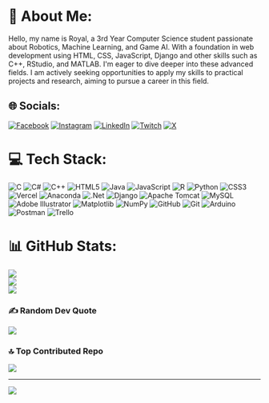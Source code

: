 # 💫 About Me:
Hello, my name is Royal, a 3rd Year Computer Science student passionate about Robotics, Machine Learning, and Game AI. With a foundation in web development using HTML, CSS, JavaScript, Django and other skills such as C++, RStudio, and MATLAB. I'm eager to dive deeper into these advanced fields. I am actively seeking opportunities to apply my skills to practical projects and research, aiming to pursue a career in this field.


## 🌐 Socials:
[![Facebook](https://img.shields.io/badge/Facebook-%231877F2.svg?logo=Facebook&logoColor=white)](https://www.facebook.com/royal.rai.52/) [![Instagram](https://img.shields.io/badge/Instagram-%23E4405F.svg?logo=Instagram&logoColor=white)](https://instagram.com/royal__rai) [![LinkedIn](https://img.shields.io/badge/LinkedIn-%230077B5.svg?logo=linkedin&logoColor=white)](https://www.linkedin.com/in/royalrai/) [![Twitch](https://img.shields.io/badge/Twitch-%239146FF.svg?logo=Twitch&logoColor=white)](https://twitch.tv/royalryukaze) [![X](https://img.shields.io/badge/X-black.svg?logo=X&logoColor=white)](https://x.com/ryukazekun) 

# 💻 Tech Stack:
![C](https://img.shields.io/badge/c-%2300599C.svg?style=flat&logo=c&logoColor=white) ![C#](https://img.shields.io/badge/c%23-%23239120.svg?style=flat&logo=csharp&logoColor=white) ![C++](https://img.shields.io/badge/c++-%2300599C.svg?style=flat&logo=c%2B%2B&logoColor=white) ![HTML5](https://img.shields.io/badge/html5-%23E34F26.svg?style=flat&logo=html5&logoColor=white) ![Java](https://img.shields.io/badge/java-%23ED8B00.svg?style=flat&logo=openjdk&logoColor=white) ![JavaScript](https://img.shields.io/badge/javascript-%23323330.svg?style=flat&logo=javascript&logoColor=%23F7DF1E) ![R](https://img.shields.io/badge/r-%23276DC3.svg?style=flat&logo=r&logoColor=white) ![Python](https://img.shields.io/badge/python-3670A0?style=flat&logo=python&logoColor=ffdd54) ![CSS3](https://img.shields.io/badge/css3-%231572B6.svg?style=flat&logo=css3&logoColor=white) ![Vercel](https://img.shields.io/badge/vercel-%23000000.svg?style=flat&logo=vercel&logoColor=white) ![Anaconda](https://img.shields.io/badge/Anaconda-%2344A833.svg?style=flat&logo=anaconda&logoColor=white) ![.Net](https://img.shields.io/badge/.NET-5C2D91?style=flat&logo=.net&logoColor=white) ![Django](https://img.shields.io/badge/django-%23092E20.svg?style=flat&logo=django&logoColor=white) ![Apache Tomcat](https://img.shields.io/badge/apache%20tomcat-%23F8DC75.svg?style=flat&logo=apache-tomcat&logoColor=black) ![MySQL](https://img.shields.io/badge/mysql-4479A1.svg?style=flat&logo=mysql&logoColor=white) ![Adobe Illustrator](https://img.shields.io/badge/adobe%20illustrator-%23FF9A00.svg?style=flat&logo=adobe%20illustrator&logoColor=white) ![Matplotlib](https://img.shields.io/badge/Matplotlib-%23ffffff.svg?style=flat&logo=Matplotlib&logoColor=black) ![NumPy](https://img.shields.io/badge/numpy-%23013243.svg?style=flat&logo=numpy&logoColor=white) ![GitHub](https://img.shields.io/badge/github-%23121011.svg?style=flat&logo=github&logoColor=white) ![Git](https://img.shields.io/badge/git-%23F05033.svg?style=flat&logo=git&logoColor=white) ![Arduino](https://img.shields.io/badge/-Arduino-00979D?style=flat&logo=Arduino&logoColor=white) ![Postman](https://img.shields.io/badge/Postman-FF6C37?style=flat&logo=postman&logoColor=white) ![Trello](https://img.shields.io/badge/Trello-%23026AA7.svg?style=flat&logo=Trello&logoColor=white)
# 📊 GitHub Stats:
![](https://github-readme-stats.vercel.app/api?username=RyukazeKun&theme=dark&hide_border=false&include_all_commits=false&count_private=false)<br/>
![](https://github-readme-streak-stats.herokuapp.com/?user=RyukazeKun&theme=dark&hide_border=false)<br/>
![](https://github-readme-stats.vercel.app/api/top-langs/?username=RyukazeKun&theme=dark&hide_border=false&include_all_commits=false&count_private=false&layout=compact)

### ✍️ Random Dev Quote
![](https://quotes-github-readme.vercel.app/api?type=horizontal&theme=tokyonight)

### 🔝 Top Contributed Repo
![](https://github-contributor-stats.vercel.app/api?username=RyukazeKun&limit=5&theme=radical&combine_all_yearly_contributions=true)

---
[![](https://visitcount.itsvg.in/api?id=RyukazeKun&icon=0&color=0)](https://visitcount.itsvg.in)

<!-- Proudly created with GPRM ( https://gprm.itsvg.in ) -->
